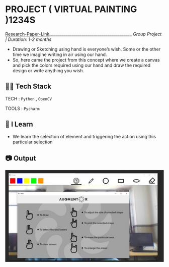 # PROJECT ( VIRTUAL PAINTING )1234S
[Research-Paper-Link](https://www.irjmets.com/uploadedfiles/paper/issue_5_may_2022/22712/final/fin_irjmets1652290636.pdf)_________________________________________ _Group Project | Duration: 1-2 months_ <br>
- Drawing or Sketching using hand is everyone’s wish. Some or the other time we imagine writing in air using our hand.  <br>
- So, here came the project from this concept where we create a canvas and pick the colors required using our hand and draw the required design or write anything you wish.

## 👨‍💻 Tech Stack
TECH : `Python` , `OpenCV` <br>

TOOLS : `Pycharm`

## 📝 I Learn
- We learn the selection of element and 
triggering the action using this particular selection

## 📷 Output



<img src="https://github.com/PushpakKhadke/Python/blob/main/Virtual_Painting/output_photo/output1.png" alt="Output">



